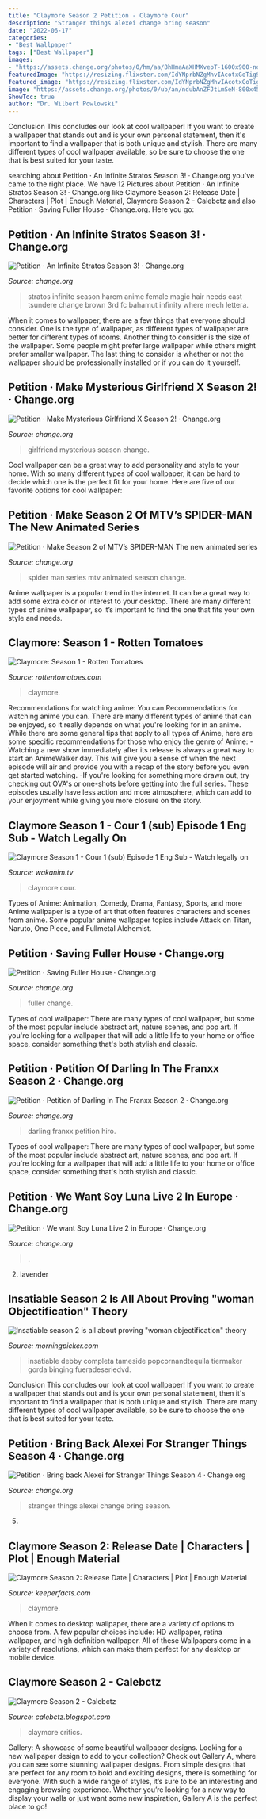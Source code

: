 ```yaml
---
title: "Claymore Season 2 Petition - Claymore Cour"
description: "Stranger things alexei change bring season"
date: "2022-06-17"
categories:
- "Best Wallpaper"
tags: ["Best Wallpaper"]
images:
- "https://assets.change.org/photos/0/hm/aa/BhHmaAaXHMXvepT-1600x900-noPad.jpg?1547603072"
featuredImage: "https://resizing.flixster.com/IdYNprbNZgMhvIAcotxGoTigSA8=/300x300/v1.bjsyMTE1NDYxO2o7MTg4Nzk7MTIwMDs0MDA7MjI3"
featured_image: "https://resizing.flixster.com/IdYNprbNZgMhvIAcotxGoTigSA8=/300x300/v1.bjsyMTE1NDYxO2o7MTg4Nzk7MTIwMDs0MDA7MjI3"
image: "https://assets.change.org/photos/0/ub/an/ndubAnZFJtLmSeN-800x450-noPad.jpg?1562955637"
ShowToc: true
author: "Dr. Wilbert Powlowski"
---
```



Conclusion
This concludes our look at cool wallpaper! If you want to create a wallpaper that stands out and is your own personal statement, then it's important to find a wallpaper that is both unique and stylish. There are many different types of cool wallpaper available, so be sure to choose the one that is best suited for your taste.

	

		
searching about Petition · An Infinite Stratos Season 3! · Change.org you've came to the right place. We have 12 Pictures about Petition · An Infinite Stratos Season 3! · Change.org like Claymore Season 2: Release Date | Characters | Plot | Enough Material, Claymore Season 2 - Calebctz and also Petition · Saving Fuller House · Change.org. Here you go:
		
    
## Petition · An Infinite Stratos Season 3! · Change.org

<img loading=lazy src="https://assets.change.org/photos/1/nh/jd/jUnHJdpWdDOgvlB-1600x900-noPad.jpg?1509198786" onerror="this.onerror=null;this.src='https://tse2.mm.bing.net/th?id=OIP.Z266wR4pwOnG3uoTNb1x2gHaEL&amp;pid=15.1';" alt="Petition · An Infinite Stratos Season 3! · Change.org">

_Source: change.org_

>stratos infinite season harem anime female magic hair needs cast tsundere change brown 3rd fc bahamut infinity where mech lettera. 

	

When it comes to wallpaper, there are a few things that everyone should consider. One is the type of wallpaper, as different types of wallpaper are better for different types of rooms. Another thing to consider is the size of the wallpaper. Some people might prefer large wallpaper while others might prefer smaller wallpaper. The last thing to consider is whether or not the wallpaper should be professionally installed or if you can do it yourself.

    
## Petition · Make Mysterious Girlfriend X Season 2! · Change.org

<img loading=lazy src="http://assets.change.org/photos/0/vp/bq/tJvPBQEXfdwKlFv-1600x900-noPad.jpg?1423868221" onerror="this.onerror=null;this.src='https://tse2.mm.bing.net/th?id=OIP.FF0Q4PDO3fHFKScbvVxoswHaEK&amp;pid=15.1';" alt="Petition · Make Mysterious Girlfriend X Season 2! · Change.org">

_Source: change.org_

>girlfriend mysterious season change. 

	

Cool wallpaper can be a great way to add personality and style to your home. With so many different types of cool wallpaper, it can be hard to decide which one is the perfect fit for your home. Here are five of our favorite options for cool wallpaper: 

    
## Petition · Make Season 2 Of MTV’s SPIDER-MAN The New Animated Series

<img loading=lazy src="https://assets.change.org/photos/0/hm/aa/BhHmaAaXHMXvepT-1600x900-noPad.jpg?1547603072" onerror="this.onerror=null;this.src='https://tse4.mm.bing.net/th?id=OIP.rsiL2j8aDTxF7Yd515PQWQHaEK&amp;pid=15.1';" alt="Petition · Make Season 2 of MTV’s SPIDER-MAN The new animated series">

_Source: change.org_

>spider man series mtv animated season change. 

	

Anime wallpaper is a popular trend in the internet. It can be a great way to add some extra color or interest to your desktop. There are many different types of anime wallpaper, so it’s important to find the one that fits your own style and needs.

    
## Claymore: Season 1 - Rotten Tomatoes

<img loading=lazy src="https://resizing.flixster.com/IdYNprbNZgMhvIAcotxGoTigSA8=/300x300/v1.bjsyMTE1NDYxO2o7MTg4Nzk7MTIwMDs0MDA7MjI3" onerror="this.onerror=null;this.src='https://tse3.mm.bing.net/th?id=OIP.T2Ru579vz_0icoNBXiL7wQAAAA&amp;pid=15.1';" alt="Claymore: Season 1 - Rotten Tomatoes">

_Source: rottentomatoes.com_

>claymore. 

	

Recommendations for watching anime: You can
Recommendations for watching anime you can. There are many different types of anime that can be enjoyed, so it really depends on what you're looking for in an anime. While there are some general tips that apply to all types of Anime, here are some specific recommendations for those who enjoy the genre of Anime: 
-Watching a new show immediately after its release is always a great way to start an AnimeWalker day. This will give you a sense of when the next episode will air and provide you with a recap of the story before you even get started watching. 
-If you're looking for something more drawn out, try checking out OVA's or one-shots before getting into the full series. These episodes usually have less action and more atmosphere, which can add to your enjoyment while giving you more closure on the story.

    
## Claymore Season 1 - Cour 1 (sub) Episode 1 Eng Sub - Watch Legally On

<img loading=lazy src="https://d2y6mqrpjbqoe6.cloudfront.net/image/upload/f_auto,q_auto/cdn1/movies-pictures/089fbcb3-64c7-4728-941d-9905588b574f.jpg" onerror="this.onerror=null;this.src='https://tse3.mm.bing.net/th?id=OIP.-3p5BCLMlvZn0E9PRRoM8gHaEK&amp;pid=15.1';" alt="Claymore Season 1 - Cour 1 (sub) Episode 1 Eng Sub - Watch legally on">

_Source: wakanim.tv_

>claymore cour. 

	

Types of Anime: Animation, Comedy, Drama, Fantasy, Sports, and more
Anime wallpaper is a type of art that often features characters and scenes from anime. Some popular anime wallpaper topics include Attack on Titan, Naruto, One Piece, and Fullmetal Alchemist.

    
## Petition · Saving Fuller House · Change.org

<img loading=lazy src="https://assets.change.org/photos/2/ui/bg/ZzUIbgZZfGIBMUG-1600x900-noPad.jpg?1548977812" onerror="this.onerror=null;this.src='https://tse4.mm.bing.net/th?id=OIP.wqQAMfEQiuMLLK999v2Q9AHaEK&amp;pid=15.1';" alt="Petition · Saving Fuller House · Change.org">

_Source: change.org_

>fuller change. 

	

Types of cool wallpaper:
There are many types of cool wallpaper, but some of the most popular include abstract art, nature scenes, and pop art. If you're looking for a wallpaper that will add a little life to your home or office space, consider something that's both stylish and classic.

    
## Petition · Petition Of Darling In The Franxx Season 2 · Change.org

<img loading=lazy src="https://assets.change.org/photos/0/jq/oh/JLjqoHPeFIkSdBL-1600x900-noPad.jpg?1605232344" onerror="this.onerror=null;this.src='https://tse4.mm.bing.net/th?id=OIP.gXyd8gQabkd-JRLc2XUAUwHaEK&amp;pid=15.1';" alt="Petition · Petition of Darling In The Franxx Season 2 · Change.org">

_Source: change.org_

>darling franxx petition hiro. 

	

Types of cool wallpaper:
There are many types of cool wallpaper, but some of the most popular include abstract art, nature scenes, and pop art. If you're looking for a wallpaper that will add a little life to your home or office space, consider something that's both stylish and classic.

    
## Petition · We Want Soy Luna Live 2 In Europe · Change.org

<img loading=lazy src="https://assets.change.org/photos/1/te/kp/yPteKpDHrPkxcEZ-1600x900-noPad.jpg?1529087298" onerror="this.onerror=null;this.src='https://tse2.mm.bing.net/th?id=OIP.jqI9oxILpCStphGGATD-kgHaEK&amp;pid=15.1';" alt="Petition · We want Soy Luna Live 2 in Europe · Change.org">

_Source: change.org_

>. 

	

2. lavender 

    
## Insatiable Season 2 Is All About Proving &quot;woman Objectification&quot; Theory

<img loading=lazy src="https://morningpicker.com/wp-content/uploads/2019/11/Insatiable.jpg" onerror="this.onerror=null;this.src='https://tse2.mm.bing.net/th?id=OIP.sAtRJ9smZ40Sb0rVU9rxTAHaLH&amp;pid=15.1';" alt="Insatiable season 2 is all about proving &quot;woman objectification&quot; theory">

_Source: morningpicker.com_

>insatiable debby completa tameside popcornandtequila tiermaker gorda binging fueradeseriedvd. 

	

Conclusion
This concludes our look at cool wallpaper! If you want to create a wallpaper that stands out and is your own personal statement, then it's important to find a wallpaper that is both unique and stylish. There are many different types of cool wallpaper available, so be sure to choose the one that is best suited for your taste.

    
## Petition · Bring Back Alexei For Stranger Things Season 4 · Change.org

<img loading=lazy src="https://assets.change.org/photos/0/ub/an/ndubAnZFJtLmSeN-800x450-noPad.jpg?1562955637" onerror="this.onerror=null;this.src='https://tse4.mm.bing.net/th?id=OIP.N4wDbzbl4Fw60B3-iU9eVgHaEK&amp;pid=15.1';" alt="Petition · Bring back Alexei for Stranger Things Season 4 · Change.org">

_Source: change.org_

>stranger things alexei change bring season. 

	

5.

    
## Claymore Season 2: Release Date | Characters | Plot | Enough Material

<img loading=lazy src="https://keeperfacts.com/wp-content/uploads/2021/07/keeperfacts.com-2-7.jpg" onerror="this.onerror=null;this.src='https://tse4.mm.bing.net/th?id=OIP.MzvYQw_vXwuQ_tM6sKc4jgHaDt&amp;pid=15.1';" alt="Claymore Season 2: Release Date | Characters | Plot | Enough Material">

_Source: keeperfacts.com_

>claymore. 

	

When it comes to desktop wallpaper, there are a variety of options to choose from. A few popular choices include: HD wallpaper, retina wallpaper, and high definition wallpaper. All of these Wallpapers come in a variety of resolutions, which can make them perfect for any desktop or mobile device. 

    
## Claymore Season 2 - Calebctz

<img loading=lazy src="https://resizing.flixster.com/DEA0sL1OKCTTid4g1NZ0w6315ZM=/206x305/v1.dDszNzkxMDc7ajsxODg1OTsxMjAwOzU4OTs4MDA" onerror="this.onerror=null;this.src='https://tse4.mm.bing.net/th?id=OIP.3Iojl9VbdnyguMevsyy5DAAAAA&amp;pid=15.1';" alt="Claymore Season 2 - Calebctz">

_Source: calebctz.blogspot.com_

>claymore critics. 

	

Gallery: A showcase of some beautiful wallpaper designs.
Looking for a new wallpaper design to add to your collection? Check out Gallery A, where you can see some stunning wallpaper designs. From simple designs that are perfect for any room to bold and exciting designs, there is something for everyone. With such a wide range of styles, it’s sure to be an interesting and engaging browsing experience. Whether you’re looking for a new way to display your walls or just want some new inspiration, Gallery A is the perfect place to go!





	
	
